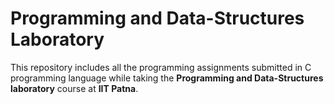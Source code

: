 # Programming and Data-Structures Laboratory  
This repository includes all the programming assignments submitted in C programming language while taking the **Programming and Data-Structures laboratory** course at **IIT Patna**.
